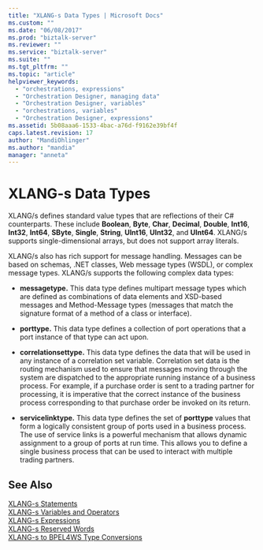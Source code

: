 ```yaml
---
title: "XLANG-s Data Types | Microsoft Docs"
ms.custom: ""
ms.date: "06/08/2017"
ms.prod: "biztalk-server"
ms.reviewer: ""
ms.service: "biztalk-server"
ms.suite: ""
ms.tgt_pltfrm: ""
ms.topic: "article"
helpviewer_keywords: 
  - "orchestrations, expressions"
  - "Orchestration Designer, managing data"
  - "Orchestration Designer, variables"
  - "orchestrations, variables"
  - "Orchestration Designer, expressions"
ms.assetid: 5b08aaa6-1533-4bac-a76d-f9162e39bf4f
caps.latest.revision: 17
author: "MandiOhlinger"
ms.author: "mandia"
manager: "anneta"
---
```

# XLANG-s Data Types
XLANG/s defines standard value types that are reflections of their C# counterparts. These include **Boolean**, **Byte**, **Char**, **Decimal**, **Double**, **Int16**, **Int32**, **Int64**, **SByte**, **Single**, **String**, **UInt16**, **UInt32**, and **UInt64**. XLANG/s supports single-dimensional arrays, but does not support array literals.  
  
 XLANG/s also has rich support for message handling. Messages can be based on schemas, .NET classes, Web message types (WSDL), or complex message types. XLANG/s supports the following complex data types:  
  
-   **messagetype.** This data type defines multipart message types which are defined as combinations of data elements and XSD-based messages and Method-Message types (messages that match the signature format of a method of a class or interface).  
  
-   **porttype.** This data type defines a collection of port operations that a port instance of that type can act upon.  
  
-   **correlationsettype.** This data type defines the data that will be used in any instance of a correlation set variable. Correlation set data is the routing mechanism used to ensure that messages moving through the system are dispatched to the appropriate running instance of a business process. For example, if a purchase order is sent to a trading partner for processing, it is imperative that the correct instance of the business process corresponding to that purchase order be invoked on its return.  
  
-   **servicelinktype.** This data type defines the set of **porttype** values that form a logically consistent group of ports used in a business process. The use of service links is a powerful mechanism that allows dynamic assignment to a group of ports at run time. This allows you to define a single business process that can be used to interact with multiple trading partners.  
  
## See Also  
 [XLANG-s Statements](../core/xlang-s-statements.md)   
 [XLANG-s Variables and Operators](../core/xlang-s-variables-and-operators.md)   
 [XLANG-s Expressions](../core/xlang-s-expressions.md)   
 [XLANG-s Reserved Words](../core/xlang-s-reserved-words.md)   
 [XLANG-s to BPEL4WS Type Conversions](../core/xlang-s-to-bpel4ws-type-conversions.md)